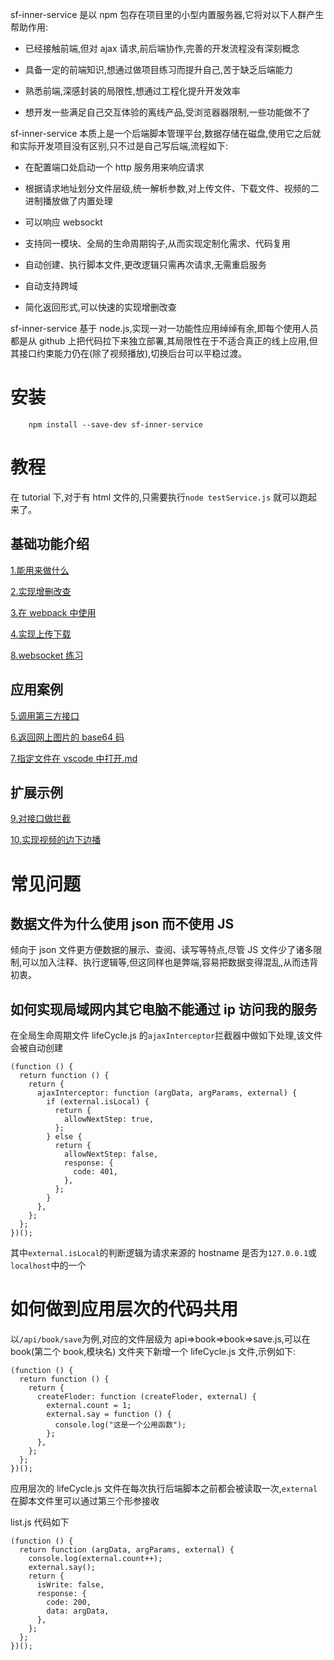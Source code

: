 sf-inner-service 是以 npm 包存在项目里的小型内置服务器,它将对以下人群产生帮助作用:

- 已经接触前端,但对 ajax 请求,前后端协作,完善的开发流程没有深刻概念

- 具备一定的前端知识,想通过做项目练习而提升自己,苦于缺乏后端能力

- 熟悉前端,深感封装的局限性,想通过工程化提升开发效率

- 想开发一些满足自己交互体验的离线产品,受浏览器器限制,一些功能做不了

sf-inner-service 本质上是一个后端脚本管理平台,数据存储在磁盘,使用它之后就和实际开发项目没有区别,只不过是自己写后端,流程如下:

- 在配置端口处启动一个 http 服务用来响应请求

- 根据请求地址划分文件层级,统一解析参数,对上传文件、下载文件、视频的二进制播放做了内置处理

- 可以响应 websockt

- 支持同一模块、全局的生命周期钩子,从而实现定制化需求、代码复用

- 自动创建、执行脚本文件,更改逻辑只需再次请求,无需重启服务

- 自动支持跨域

- 简化返回形式,可以快速的实现增删改查

sf-inner-service 基于 node.js,实现一对一功能性应用绰绰有余,即每个使用人员都是从 github 上把代码拉下来独立部署,其局限性在于不适合真正的线上应用,但其接口约束能力仍在(除了视频播放),切换后台可以平稳过渡。

# 安装

```
    npm install --save-dev sf-inner-service

```

# 教程

在 tutorial 下,对于有 html 文件的,只需要执行`node testService.js` 就可以跑起来了。

## 基础功能介绍

[1.能用来做什么](https://github.com/xiaodun/sf-inner-service/blob/master/tutorial/1.能用来做什么/1a.md)

[2.实现增删改查](https://github.com/xiaodun/sf-inner-service/blob/master/tutorial/2.%E5%AE%9E%E7%8E%B0%E5%A2%9E%E5%88%A0%E6%94%B9%E6%9F%A5/2a.md)

[3.在 webpack 中使用](https://github.com/xiaodun/sf-inner-service/blob/master/tutorial/3.%E5%9C%A8webpack%E4%B8%AD%E4%BD%BF%E7%94%A8/3a.md)

[4.实现上传下载](https://github.com/xiaodun/sf-inner-service/blob/master/tutorial/4.%E5%AE%9E%E7%8E%B0%E4%B8%8A%E4%BC%A0%E4%B8%8B%E8%BD%BD/4a.md)

[8.websocket 练习](https://github.com/xiaodun/sf-inner-service/blob/master/tutorial/8.websocket%E7%BB%83%E4%B9%A0/8a.md)

## 应用案例

[5.调用第三方接口](https://github.com/xiaodun/sf-inner-service/blob/master/tutorial/5.%E8%B0%83%E7%94%A8%E7%AC%AC%E4%B8%89%E6%96%B9%E6%8E%A5%E5%8F%A3/5a.md)

[6.返回网上图片的 base64 码](https://github.com/xiaodun/sf-inner-service/blob/master/tutorial/6.%E8%BF%94%E5%9B%9E%E7%BD%91%E4%B8%8A%E5%9B%BE%E7%89%87%E7%9A%84base64%E7%A0%81/6a.md)

[7.指定文件在 vscode 中打开.md](https://github.com/xiaodun/sf-inner-service/blob/master/tutorial/7.%E6%8C%87%E5%AE%9A%E6%96%87%E4%BB%B6%E5%9C%A8vscode%E4%B8%AD%E6%89%93%E5%BC%80.md/7a.md)

## 扩展示例

[9.对接口做拦截](https://github.com/xiaodun/sf-inner-service/blob/master/tutorial/9.%E5%AF%B9%E6%8E%A5%E5%8F%A3%E5%81%9A%E6%8B%A6%E6%88%AA/9a.md)

[10.实现视频的边下边播](https://github.com/xiaodun/sf-inner-service/blob/master/tutorial/10.%E5%AE%9E%E7%8E%B0%E8%A7%86%E9%A2%91%E7%9A%84%E8%BE%B9%E6%94%BE%E8%BE%B9%E6%92%AD/10a.md)

# 常见问题

## 数据文件为什么使用 json 而不使用 JS

倾向于 json 文件更方便数据的展示、查阅、读写等特点,尽管 JS 文件少了诸多限制,可以加入注释、执行逻辑等,但这同样也是弊端,容易把数据变得混乱,从而违背初衷。

## 如何实现局域网内其它电脑不能通过 ip 访问我的服务

在全局生命周期文件 lifeCycle.js 的`ajaxInterceptor`拦截器中做如下处理,该文件会被自动创建

```
(function () {
  return function () {
    return {
      ajaxInterceptor: function (argData, argParams, external) {
        if (external.isLocal) {
          return {
            allowNextStep: true,
          };
        } else {
          return {
            allowNextStep: false,
            response: {
              code: 401,
            },
          };
        }
      },
    };
  };
})();
```

其中`external.isLocal`的判断逻辑为请求来源的 hostname 是否为`127.0.0.1`或`localhost`中的一个

# 如何做到应用层次的代码共用

以`/api/book/save`为例,对应的文件层级为 api=>book=>book=>save.js,可以在 book(第二个 book,模块名) 文件夹下新增一个 lifeCycle.js 文件,示例如下:

```
(function () {
  return function () {
    return {
      createFloder: function (createFloder, external) {
        external.count = 1;
        external.say = function () {
          console.log("这是一个公用函数");
        };
      },
    };
  };
})();
```

应用层次的 lifeCycle.js 文件在每次执行后端脚本之前都会被读取一次,`external`在脚本文件里可以通过第三个形参接收

list.js 代码如下

```
(function () {
  return function (argData, argParams, external) {
    console.log(external.count++);
    external.say();
    return {
      isWrite: false,
      response: {
        code: 200,
        data: argData,
      },
    };
  };
})();


```
